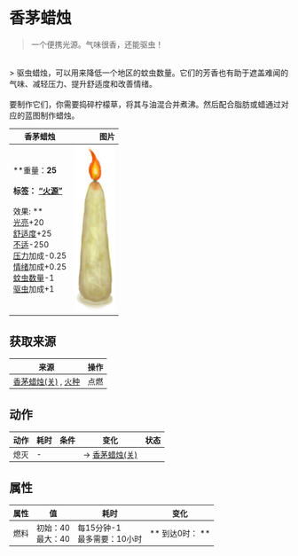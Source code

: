 # 香茅蜡烛  
> 一个便携光源。气味很香，还能驱虫！  
<br>  
> 驱虫蜡烛，可以用来降低一个地区的蚊虫数量。它们的芳香也有助于遮盖难闻的气味、减轻压力、提升舒适度和改善情绪。<br><br>要制作它们，你需要捣碎柠檬草，将其与油混合并煮沸。然后配合脂肪或蜡通过对应的蓝图制作蜡烛。  
  
  香茅蜡烛  |   图片   
 ----  |  ----:   
 **重量：**25<br><br>**标签：**	[“火源”](tag_FireSource.md)<br><br>** 效果: **<br>[光亮](Light.md)+20<br>[舒适度](Comfort.md)+25<br>[不适](Discomfort.md)-250<br>[压力](Stress.md)加成-0.25<br>[情绪](Morale.md)加成+0.25<br>[蚊虫数量](BugPopulation.md)-1<br>[驱虫](BugRepellentApplied.md)加成+1  |  <img decoding="async" src="Sprite/CandleOnCitronella.png" href="a.md" style="max-width:300px;max-height:300px;">   
  
## 获取来源  
来源  |  操作  
----  |  ----  
[香茅蜡烛(关)](CandleCitronellaOff.md) , [火种](TinderLit.md)  |  点燃  
## 动作  
动作  |  耗时  |  条件  |  变化  |  状态  
----  |  ----  |  ----  |  ----  |  ----  
熄灭<br>  |  -  |    |  → [香茅蜡烛(关)](CandleCitronellaOff.md)  |    
## 属性   
属性  |  值  |  耗时  |  变化  
----  |  ----  |  ----  |  ----  
燃料  |  初始：40<br>最大：40  |  每15分钟-1<br>最多需要：10小时  |  ** 到达0时： **  

